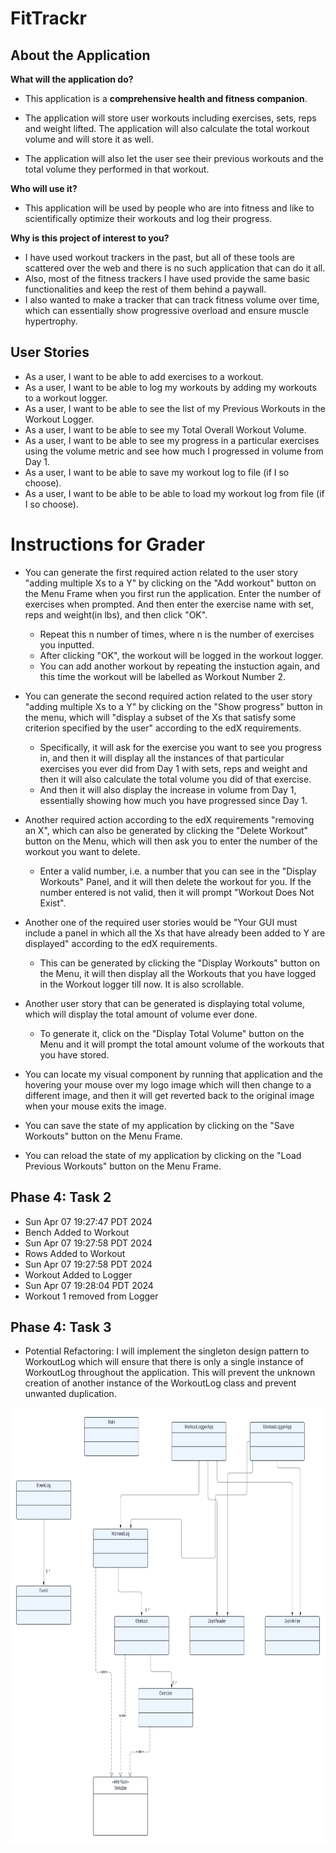 # FitTrackr

## About the Application

**What will the application do?**
- This application is a **comprehensive health and fitness companion**. 

- The application will store user workouts including exercises, sets, reps
and weight lifted. The application will also calculate the total workout volume and will store it as well.
- The application will also let the user see their previous workouts and the total volume they performed in that workout.

**Who will use it?**

- This application will be used by people who are into fitness and like
to scientifically optimize their workouts and log their progress.


**Why is this project of interest to you?**

- I have used workout trackers in the past, but all
of these tools are scattered over the web and there is no such application
that can do it all.
- Also, most of the fitness trackers I have used provide the same basic functionalities
and keep the rest of them behind a paywall.
- I also wanted to make a tracker that can track fitness volume over time, which can essentially show progressive overload and ensure muscle hypertrophy.

## User Stories
- As a user, I want to be able to add exercises to a workout.
- As a user, I want to be able to log my workouts by adding my workouts to a workout logger.
- As a user, I want to be able to see the list of my Previous Workouts in the Workout Logger.
- As a user, I want to be able to see my Total Overall Workout Volume.
- As a user, I want to be able to see my progress in a particular exercises using the volume 
metric and see how much I progressed in volume from Day 1. 
- As a user, I want to be able to save my workout log to file (if I so choose).
- As a user, I want to be able to be able to load my workout log from file (if I so choose).


# Instructions for Grader

- You can generate the first required action related to the user story "adding multiple Xs to a Y" by clicking on the 
"Add workout" button on the Menu Frame when you first run the application. Enter the number of exercises when prompted.
And then enter the exercise name with set, reps and weight(in lbs), and then click "OK".
  - Repeat this n number of times, where n is the number of exercises you inputted.
  - After clicking "OK", the workout will be logged in the workout logger.
  - You can add another workout by repeating the instuction again, and this time the workout will be labelled as Workout
Number 2.

- You can generate the second required action related to the user story "adding multiple Xs to a Y" by clicking on the
"Show progress" button in the menu, which will "display a subset of the Xs that satisfy some criterion specified by the user"
according to the edX requirements.
  - Specifically, it will ask for the exercise you want to see you progress in, and then it will display all the instances
  of that particular exercises you ever did from Day 1 with sets, reps and weight and then it will also calculate the
  total volume you did of that exercise.
  - And then it will also display the increase in volume from Day 1, essentially showing how much you have progressed
  since Day 1.

- Another required action according to the edX requirements "removing an X", which can also be generated by clicking the
"Delete Workout" button on the Menu, which will then ask you to enter the number of the workout you want to delete.
  - Enter a valid number, i.e. a number that you can see in the "Display Workouts" Panel, and it will then delete the
workout for you. If the number entered is not valid, then it will prompt "Workout Does Not Exist".

- Another one of the required user stories would be "Your GUI must include a panel in which all the Xs 
that have already been added to Y are displayed" according to the edX requirements.
  - This can be generated by clicking the "Display Workouts" button on the Menu, it will then display all the Workouts
  that you have logged in the Workout logger till now. It is also scrollable.

- Another user story that can be generated is displaying total volume, which will display the total amount of volume
ever done.
  - To generate it, click on the "Display Total Volume" button on the Menu and it will prompt the total amount volume
of the workouts that you have stored.


- You can locate my visual component by running that application and the hovering your mouse over my logo image which
will then change to a different image, and then it will get reverted back to the original image when your mouse exits the
image.

- You can save the state of my application by clicking on the "Save Workouts" button on the Menu Frame.
- You can reload the state of my application by clicking on the "Load Previous Workouts" button on the Menu Frame.


## Phase 4: Task 2
- Sun Apr 07 19:27:47 PDT 2024
- Bench Added to Workout
- Sun Apr 07 19:27:58 PDT 2024
- Rows Added to Workout
- Sun Apr 07 19:27:58 PDT 2024
- Workout Added to Logger
- Sun Apr 07 19:28:04 PDT 2024
- Workout 1 removed from Logger


## Phase 4: Task 3
- Potential Refactoring: I will implement the singleton design pattern to WorkoutLog which will ensure that there is only 
a single instance of WorkoutLog throughout the application. This will prevent the unknown creation of another instance 
of the WorkoutLog class and prevent unwanted duplication.


<img height="700" width="700" src="UML_Design_Diagram.png"/>